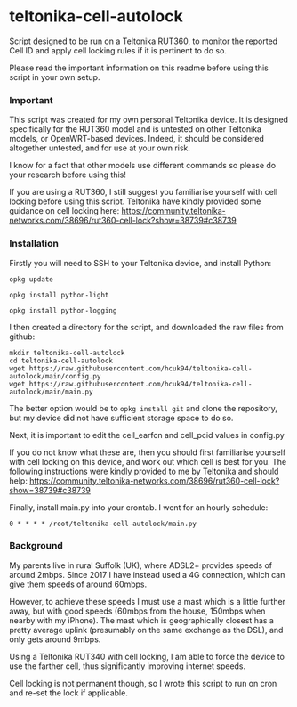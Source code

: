 # teltonika-cell-autolock

Script designed to be run on a Teltonika RUT360, to monitor the reported Cell ID and apply cell locking rules if it is pertinent to do so.

Please read the important information on this readme before using this script in your own setup.

### Important
This script was created for my own personal Teltonika device.
It is designed specifically for the RUT360 model and is untested on other Teltonika models, or OpenWRT-based devices. Indeed, it should be considered altogether untested, and for use at your own risk.

I know for a fact that other models use different commands so please do your research before using this!

If you are using a RUT360, I still suggest you familiarise yourself with cell locking before using this script. Teltonika have kindly provided some guidance on cell locking here: https://community.teltonika-networks.com/38696/rut360-cell-lock?show=38739#c38739

### Installation
Firstly you will need to SSH to your Teltonika device, and install Python:

`opkg update`

`opkg install python-light`

`opkg install python-logging`

I then created a directory for the script, and downloaded the raw files from github:
````
mkdir teltonika-cell-autolock
cd teltonika-cell-autolock
wget https://raw.githubusercontent.com/hcuk94/teltonika-cell-autolock/main/config.py
wget https://raw.githubusercontent.com/hcuk94/teltonika-cell-autolock/main/main.py
````

The better option would be to `opkg install git` and clone the repository, but my device did not have sufficient storage space to do so.

Next, it is important to edit the cell_earfcn and cell_pcid values in config.py

If you do not know what these are, then you should first familiarise yourself with cell locking on this device, and work out which cell is best for you.
The following instructions were kindly provided to me by Teltonika and should help:
https://community.teltonika-networks.com/38696/rut360-cell-lock?show=38739#c38739

Finally, install main.py into your crontab. I went for an hourly schedule:

`0 * * * * /root/teltonika-cell-autolock/main.py`

### Background
My parents live in rural Suffolk (UK), where ADSL2+ provides speeds of around 2mbps. Since 2017 I have instead used a 4G connection, which can give them speeds of around 60mbps.

However, to achieve these speeds I must use a mast which is a little further away, but with good speeds (60mbps from the house, 150mbps when nearby with my iPhone). 
The mast which is geographically closest has a pretty average uplink (presumably on the same exchange as the DSL), and only gets around 9mbps.

Using a Teltonika RUT340 with cell locking, I am able to force the device to use the farther cell, thus significantly improving internet speeds.

Cell locking is not permanent though, so I wrote this script to run on cron and re-set the lock if applicable.
